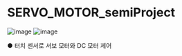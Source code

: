 # SERVO_MOTOR_semiProject

![image](https://github.com/user-attachments/assets/a71f67b6-c579-49f4-a67f-070fdf289989)
![image](https://github.com/user-attachments/assets/d76689b0-57db-4f81-9090-c905ba6024a6)

● 터치 센서로 서보 모터와 DC 모터 제어

